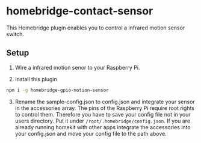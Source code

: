 # homebridge-contact-sensor
This Homebridge plugin enables you to control a infrared motion sensor switch.

## Setup

1) Wire a infrared motion senor to your Raspberry Pi.

2) Install this plugin

```bash
npm i -g homebridge-gpio-motion-sensor
```

3) Rename the sample-config.json to config.json and integrate your sensor in the accessories array. The pins
of the Raspberry Pi require root rights to control them. Therefore you have to save your config file not
in your users directory. Put it under `/root/.homebridge/config.json`.
If you are already running homekit with other apps integrate the accessories into your config.json
and move your config file to the path above.
